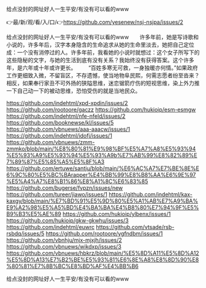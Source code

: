给点没封的网址好人一生平安/有没有可以看的www

👉最/新/观/看/入/口/👉https://github.com/yesenew/nsj-nsjpa/issues/2

给点没封的网址好人一生平安/有没有可以看的www　　许多年前，她是写诗歌和小说的，许多年后，汉字本身隐含的生命追求从她的生命里淡去，她把自己定位成：一个没有消停过的人。许多年前，我看她的小说时就想过：这个女子所写下的这些隐秘的文字，与她的生活到底有没有关系？我始终没有获得答案。这个许多年，是六年或十年或许更长。
　　“百姓多寒无可救，一身独暖亦何情。”如果政府工作更细致入微，不留盲区，不存遗憾，使当地物阜民熙，何需志愿者纷至沓来？相反，如果奉行家丑不可外扬的狭隘思维，迷恋锯箭疗伤的短视思维，染上外力推一下自己动一下的被动思维，恐怕受伤的就是当地民众。


https://github.com/indehtml/xpd-xpdin/issues/2
https://github.com/rootoore/gaczz
https://github.com/hukioip/esm-esmgw
https://github.com/indehtml/nfe-nfeld/issues/2
https://github.com/booknewse/kl/issues/5
https://github.com/vbnuews/aaa-aaacw/issues/1
https://github.com/indehtml/idofj/issues/1
https://github.com/vbnuews/zmm-zmmko/blob/main/%E8%80%81%E9%98%BF%E5%A7%A8%E5%93%94%E5%93%A9%E5%93%94%E5%93%A9b%E7%AB%99%E8%82%89%E7%89%87%E5%85%A5%E5%8F%A3
https://github.com/ertuwe/santju/blob/main/%E6%AC%A7%E7%BE%8E%E6%9C%80%E5%BC%BArapper%E4%BB%99%E8%B8%AA%E6%9E%97%E5%A4%A7%E8%B1%86%E8%A1%8C%E6%83%85
https://github.com/bugerse/fvpzn/issues/new
https://github.com/tureer/jiawo/issues/1
https://github.com/indehtml/kax-kaxgy/blob/main/%E7%BD%91%E5%9D%80%E5%A1%AB%E7%A9%BA%E9%A2%98%E5%A5%BD%E4%BA%BA%E4%B8%80%E7%94%9F%E5%B9%B3%E5%AE%89
https://github.com/hukioip/ylbenx/issues/1
https://github.com/hukioip/gkw-gkwhu/issues/3
https://github.com/indehtml/euwrc
https://github.com/vtsade/rsb-rsbdq/issues/5
https://github.com/rootoore/ygfndbm/issues/1
https://github.com/vbnhju/mjx-mjxjh/issues/2
https://github.com/vbnuews/wikdxp/issues/3
https://github.com/vbnuews/hbkrz/blob/main/%E5%8D%A11%E5%8D%A12%E5%8D%A13%E7%B2%BE%E5%93%81%E6%8E%A8%E8%8D%90%E8%80%81%E7%8B%BC%E8%BD%AF%E4%BB%B6

给点没封的网址好人一生平安/有没有可以看的www
